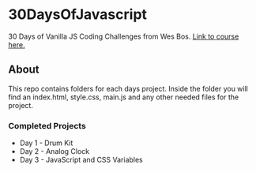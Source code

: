 # 30DaysOfJavascript
30 Days of Vanilla JS Coding Challenges from Wes Bos. [Link to course here.](https://javascript30.com/)

## About
This repo contains folders for each days project. Inside the folder you will find an index.html, style.css, main.js and any other needed files for the project.

### Completed Projects
* Day 1 - Drum Kit
* Day 2 - Analog Clock
* Day 3 - JavaScript and CSS Variables

